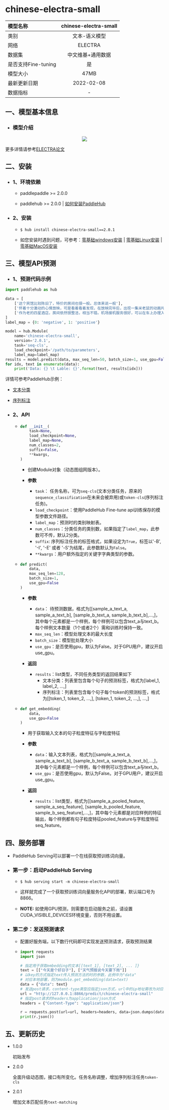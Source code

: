 # chinese-electra-small
|模型名称|chinese-electra-small|
| :--- | :---: |
|类别|文本-语义模型|
|网络|ELECTRA|
|数据集|中文维基+通用数据|
|是否支持Fine-tuning|是|
|模型大小|47MB|
|最新更新日期|2022-02-08|
|数据指标|-|


## 一、模型基本信息

- ### 模型介绍
<p align="center">
<img src="http://bj.bcebos.com/ibox-thumbnail98/1a5578bfbe1ad629035f7ad1eb3d0bce?authorization=bce-auth-v1%2Ffbe74140929444858491fbf2b6bc0935%2F2020-03-31T06%3A45%3A51Z%2F1800%2F%2F02b8749292f8ba1c606410d0e4e5dbabdf1d367d80da395887775d36424ac13e"  hspace='10'/> <br />
</p>

更多详情请参考[ELECTRA论文](https://openreview.net/pdf?id=r1xMH1BtvB)

## 二、安装
- ### 1、环境依赖

  - paddlepaddle >= 2.0.0

  - paddlehub >= 2.0.0    | [如何安装PaddleHub](../../../../docs/docs_ch/get_start/installation.rst)

- ### 2、安装

  - ```shell
    $ hub install chinese-electra-small==2.0.1
    ```
  - 如您安装时遇到问题，可参考：[零基础windows安装](../../../../docs/docs_ch/get_start/windows_quickstart.md)
 | [零基础Linux安装](../../../../docs/docs_ch/get_start/linux_quickstart.md) | [零基础MacOS安装](../../../../docs/docs_ch/get_start/mac_quickstart.md)

## 三、模型API预测  

- ### 1、预测代码示例

```python
import paddlehub as hub

data = [
    ['这个宾馆比较陈旧了，特价的房间也很一般。总体来说一般'],
    ['怀着十分激动的心情放映，可是看着看着发现，在放映完毕后，出现一集米老鼠的动画片'],
    ['作为老的四星酒店，房间依然很整洁，相当不错。机场接机服务很好，可以在车上办理入住手续，节省时间。'],
]
label_map = {0: 'negative', 1: 'positive'}

model = hub.Module(
    name='chinese-electra-small',
    version='2.0.1',
    task='seq-cls',
    load_checkpoint='/path/to/parameters',
    label_map=label_map)
results = model.predict(data, max_seq_len=50, batch_size=1, use_gpu=False)
for idx, text in enumerate(data):
    print('Data: {} \t Lable: {}'.format(text, results[idx]))
```

详情可参考PaddleHub示例：
- [文本分类](../../../../demo/text_classification)
- [序列标注](../../../../demo/sequence_labeling)

- ### 2、API
  - ```python
    def __init__(
        task=None,
        load_checkpoint=None,
        label_map=None,
        num_classes=2,
        suffix=False,
        **kwargs,
    )
    ```

    - 创建Module对象（动态图组网版本）。

    - **参数**

      - `task`： 任务名称，可为`seq-cls`(文本分类任务，原来的`sequence_classification`在未来会被弃用)或`token-cls`(序列标注任务)。
      - `load_checkpoint`：使用PaddleHub Fine-tune api训练保存的模型参数文件路径。
      - `label_map`：预测时的类别映射表。
      - `num_classes`：分类任务的类别数，如果指定了`label_map`，此参数可不传，默认2分类。
      - `suffix`: 序列标注任务的标签格式，如果设定为`True`，标签以'-B', '-I', '-E' 或者 '-S'为结尾，此参数默认为`False`。
      - `**kwargs`：用户额外指定的关键字字典类型的参数。

  - ```python
    def predict(
        data,
        max_seq_len=128,
        batch_size=1,
        use_gpu=False
    )
    ```

    - **参数**

      - `data`： 待预测数据，格式为\[\[sample\_a\_text\_a, sample\_a\_text\_b\], \[sample\_b\_text\_a, sample\_b\_text\_b\],…,\]，其中每个元素都是一个样例，每个样例可以包含text\_a与text\_b。每个样例文本数量（1个或者2个）需和训练时保持一致。
      - `max_seq_len`：模型处理文本的最大长度
      - `batch_size`：模型批处理大小
      - `use_gpu`：是否使用gpu，默认为False。对于GPU用户，建议开启use_gpu。

    - **返回**

      - `results`：list类型，不同任务类型的返回结果如下
        - 文本分类：列表里包含每个句子的预测标签，格式为\[label\_1, label\_2, …,\]
        - 序列标注：列表里包含每个句子每个token的预测标签，格式为\[\[token\_1, token\_2, …,\], \[token\_1, token\_2, …,\], …,\]

  - ```python
    def get_embedding(
        data,
        use_gpu=False
    )
    ```

    - 用于获取输入文本的句子粒度特征与字粒度特征

    - **参数**

      - `data`：输入文本列表，格式为\[\[sample\_a\_text\_a, sample\_a\_text\_b\], \[sample\_b\_text\_a, sample\_b\_text\_b\],…,\]，其中每个元素都是一个样例，每个样例可以包含text\_a与text\_b。
      - `use_gpu`：是否使用gpu，默认为False。对于GPU用户，建议开启use_gpu。

    - **返回**

      -  `results`：list类型，格式为\[\[sample\_a\_pooled\_feature, sample\_a\_seq\_feature\], \[sample\_b\_pooled\_feature, sample\_b\_seq\_feature\],…,\]，其中每个元素都是对应样例的特征输出，每个样例都有句子粒度特征pooled\_feature与字粒度特征seq\_feature。

## 四、服务部署

- PaddleHub Serving可以部署一个在线获取预训练词向量。

- ### 第一步：启动PaddleHub Serving

  - ```shell
    $ hub serving start -m chinese-electra-small
    ```

  - 这样就完成了一个获取预训练词向量服务化API的部署，默认端口号为8866。

  - **NOTE:** 如使用GPU预测，则需要在启动服务之前，请设置CUDA_VISIBLE_DEVICES环境变量，否则不用设置。

- ### 第二步：发送预测请求

  - 配置好服务端，以下数行代码即可实现发送预测请求，获取预测结果

  - ```python
    import requests
    import json

    # 指定用于获取embedding的文本[[text_1], [text_2], ... ]}
    text = [["今天是个好日子"], ["天气预报说今天要下雨"]]
    # 以key的方式指定text传入预测方法的时的参数，此例中为"data"
    # 对应本地部署，则为module.get_embedding(data=text)
    data = {"data": text}
    # 发送post请求，content-type类型应指定json方式，url中的ip地址需改为对应机器的ip
    url = "http://127.0.0.1:8866/predict/chinese-electra-small"
    # 指定post请求的headers为application/json方式
    headers = {"Content-Type": "application/json"}

    r = requests.post(url=url, headers=headers, data=json.dumps(data))
    print(r.json())
    ```

## 五、更新历史

* 1.0.0

  初始发布

* 2.0.0

  全面升级动态图，接口有所变化。任务名称调整，增加序列标注任务`token-cls`

* 2.0.1

  增加文本匹配任务`text-matching`

